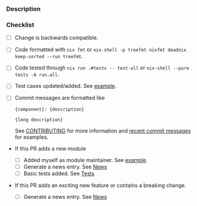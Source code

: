 ### Description

<!--

Please provide a brief description of your change.

-->

### Checklist

<!--

Please go through the following checklist before opening a non-WIP
pull-request.

Also make sure to read the guidelines found at

  https://nix-community.github.io/home-manager/#sec-guidelines

-->

- [ ] Change is backwards compatible.

- [ ] Code formatted with `nix fmt` or
      `nix-shell -p treefmt nixfmt deadnix keep-sorted --run treefmt`.

- [ ] Code tested through `nix run .#tests -- test-all` or
      `nix-shell --pure tests -A run.all`.

- [ ] Test cases updated/added. See [example](https://github.com/nix-community/home-manager/commit/f3fbb50b68df20da47f9b0def5607857fcc0d021#diff-b61a6d542f9036550ba9c401c80f00ef).

- [ ] Commit messages are formatted like

  ```
  {component}: {description}

  {long description}
  ```

  See [CONTRIBUTING](https://nix-community.github.io/home-manager/#sec-commit-style) for more information and [recent commit messages](https://github.com/nix-community/home-manager/commits/master) for examples.

- If this PR adds a new module

  - [ ] Added myself as module maintainer. See [example](https://github.com/nix-community/home-manager/blob/a51598236f23c89e59ee77eb8e0614358b0e896c/modules/programs/lesspipe.nix#L11).
  - [ ] Generate a news entry. See [News](https://nix-community.github.io/home-manager/index.xhtml#sec-news)
  - [ ] Basic tests added. See [Tests](https://nix-community.github.io/home-manager/index.xhtml#sec-tests)

- If this PR adds an exciting new feature or contains a breaking change.
  - [ ] Generate a news entry. See [News](https://nix-community.github.io/home-manager/index.xhtml#sec-news)
